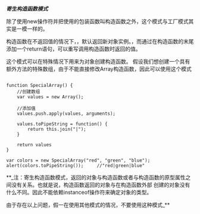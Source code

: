 **_寄生构造函数模式_**

除了使用new操作符并把使用的包装函数叫构造函数之外，这个模式与工厂模式其实是一模一样的。

构造函数在不返回值的情况下，，默认返回新对象实例。，而通过在构造函数的末尾添加一个return语句，可以重写调用构造函数时返回的值。

这个模式可以在特殊情况下用来为对象创建构造函数。
假设我们想创建一个具有额外方法的特殊数组，由于不能直接修改Array构造函数，因此可以使用这个模式

```

function SpecialArray() {
    //创建数组
    var values = new Array();
    
    //添加值
    values.push.apply(values, arguments);
    
    values.toPipeString = function() {
        return this.join("|");
    }
    
    return values
}

var colors = new SpecialArray("red", "green", "blue");
alert(colors.toPipeString());     //"red|green|blue"

```

**_注：寄生构造函数模式，返回的对象与构造函数或者与构造函数的原型属性之间没有关系。也就是说，构造函数返回的对象与在构造函数外部
创建的对象没有什么不同。因此不能依赖instanceof操作符来确定对象的类型。

由于存在以上问题，假一在使用其他模式的情况，不要使用这种模式_**